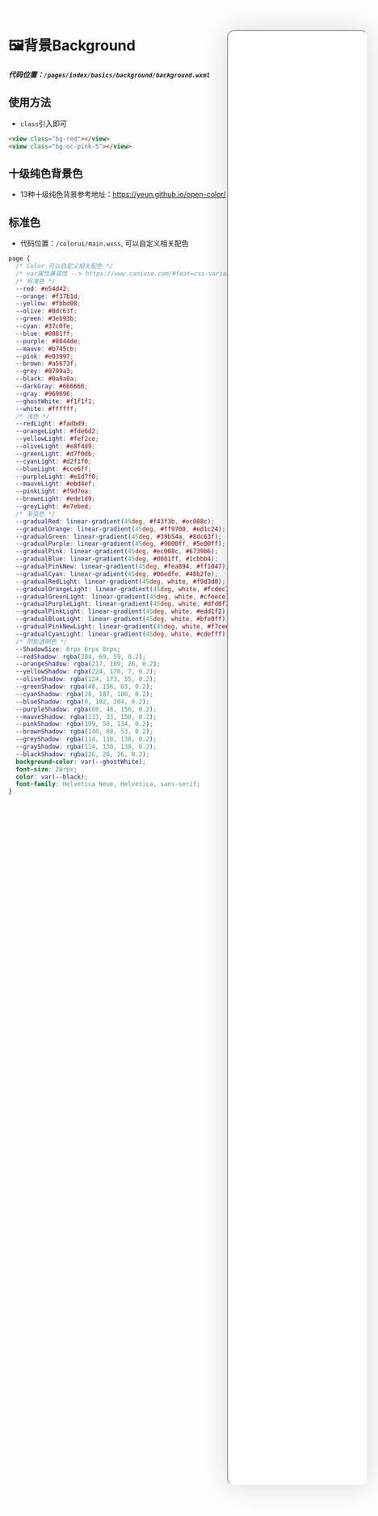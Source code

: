 <!--
 * @Descripttion: 
 * @version: V1.0
 * @Author: Xiaokang Lei
 * @email: lxk201808@163.com
 * @Date: 2022-11-29 16:56:47
 * @LastEditors: Xiaokang Lei
 * @LastEditTime: 2022-12-30 14:51:41
-->

<div class="minipre" style="width:18%; min-width:275px; height:90%; float:right; position:fixed; right:2.5%;top:2%;z-index:99;">
    <iframe src="./h5/index.html#/pages/index/basics/background/background" width="100%" height="80%" style="border-radius:15px; box-shadow:0 0 50px 0px rgb(30 0 60 / 15%);"></iframe>
</div>

# 🖼️背景Background

***代码位置：`/pages/index/basics/background/background.wxml`***

## 使用方法

- `class`引入即可

```html
<view class="bg-red"></view>
<view class="bg-oc-pink-5"></view>
```

## 十级纯色背景色

- 13种十级纯色背景参考地址：<https://yeun.github.io/open-color/>

## 标准色

- 代码位置：`/colorui/main.wxss`, 可以自定义相关配色

```css
page {
  /* Color 可以自定义相关配色 */
  /* var属性兼容性 --> https://www.caniuse.com/#feat=css-variables */
  /* 标准色 */
  --red: #e54d42;
  --orange: #f37b1d;
  --yellow: #fbbd08;
  --olive: #8dc63f;
  --green: #3eb93b;
  --cyan: #37c0fe;
  --blue: #0081ff;
  --purple: #8044de;
  --mauve: #b745cb;
  --pink: #e03997;
  --brown: #a5673f;
  --grey: #8799a3;
  --black: #0a0a0a;
  --darkGray: #666666;
  --gray: #969696;
  --ghostWhite: #f1f1f1;
  --white: #ffffff;
  /* 浅色 */
  --redLight: #fadbd9;
  --orangeLight: #fde6d2;
  --yellowLight: #fef2ce;
  --oliveLight: #e8f4d9;
  --greenLight: #d7f0db;
  --cyanLight: #d2f1f0;
  --blueLight: #cce6ff;
  --purpleLight: #e1d7f0;
  --mauveLight: #ebd4ef;
  --pinkLight: #f9d7ea;
  --brownLight: #ede1d9;
  --greyLight: #e7ebed;
  /* 渐变色 */
  --gradualRed: linear-gradient(45deg, #f43f3b, #ec008c);
  --gradualOrange: linear-gradient(45deg, #ff9700, #ed1c24);
  --gradualGreen: linear-gradient(45deg, #39b54a, #8dc63f);
  --gradualPurple: linear-gradient(45deg, #9000ff, #5e00ff);
  --gradualPink: linear-gradient(45deg, #ec008c, #6739b6);
  --gradualBlue: linear-gradient(45deg, #0081ff, #1cbbb4);
  --gradualPinkNew: linear-gradient(45deg, #fea894, #ff1047);
  --gradualCyan: linear-gradient(45deg, #06edfe, #48b2fe);
  --gradualRedLight: linear-gradient(45deg, white, #f9d3d0);
  --gradualOrangeLight: linear-gradient(45deg, white, #fcdec7);
  --gradualGreenLight: linear-gradient(45deg, white, #cfeece);
  --gradualPurpleLight: linear-gradient(45deg, white, #dfd0f7);
  --gradualPinkLight: linear-gradient(45deg, white, #edd1f2);
  --gradualBlueLight: linear-gradient(45deg, white, #bfe0ff);
  --gradualPinkNewLight: linear-gradient(45deg, white, #f7cee5);
  --gradualCyanLight: linear-gradient(45deg, white, #cdefff);
  /* 阴影透明色 */
  --ShadowSize: 6rpx 6rpx 8rpx;
  --redShadow: rgba(204, 69, 59, 0.2);
  --orangeShadow: rgba(217, 109, 26, 0.2);
  --yellowShadow: rgba(224, 170, 7, 0.2);
  --oliveShadow: rgba(124, 173, 55, 0.2);
  --greenShadow: rgba(48, 156, 63, 0.2);
  --cyanShadow: rgba(28, 187, 180, 0.2);
  --blueShadow: rgba(0, 102, 204, 0.2);
  --purpleShadow: rgba(88, 48, 156, 0.2);
  --mauveShadow: rgba(133, 33, 150, 0.2);
  --pinkShadow: rgba(199, 50, 134, 0.2);
  --brownShadow: rgba(140, 88, 53, 0.2);
  --greyShadow: rgba(114, 130, 138, 0.2);
  --grayShadow: rgba(114, 130, 138, 0.2);
  --blackShadow: rgba(26, 26, 26, 0.2);
  background-color: var(--ghostWhite);
  font-size: 28rpx;
  color: var(--black);
  font-family: Helvetica Neue, Helvetica, sans-serif;
}
```
